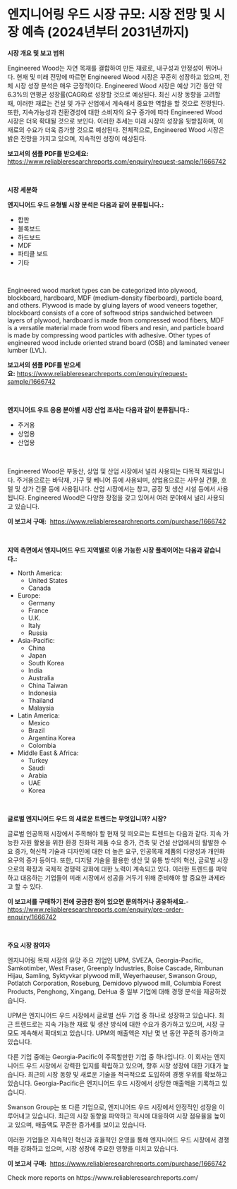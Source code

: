 <p><h1>엔지니어링 우드 시장 규모: 시장 전망 및 시장 예측 (2024년부터 2031년까지)</h1></p><p><strong>시장 개요 및 보고 범위</strong></p>
<p><p>Engineered Wood는 자연 목재를 결합하여 만든 재료로, 내구성과 안정성이 뛰어나다. 현재 및 미래 전망에 따르면 Engineered Wood 시장은 꾸준히 성장하고 있으며, 전체 시장 성장 분석은 매우 긍정적이다. Engineered Wood 시장은 예상 기간 동안 약 6.3%의 연평균 성장률(CAGR)로 성장할 것으로 예상된다. 최신 시장 동향을 고려할 때, 이러한 재료는 건설 및 가구 산업에서 계속해서 중요한 역할을 할 것으로 전망된다. 또한, 지속가능성과 친환경성에 대한 소비자의 요구 증가에 따라 Engineered Wood 시장은 더욱 확대될 것으로 보인다. 이러한 추세는 미래 시장의 성장을 뒷받침하며, 이 재료의 수요가 더욱 증가할 것으로 예상된다. 전체적으로, Engineered Wood 시장은 밝은 전망을 가지고 있으며, 지속적인 성장이 예상된다.</p></p>
<p><strong>보고서의 샘플 PDF를 받으세요:</strong> <a href="https://www.reliableresearchreports.com/enquiry/request-sample/1666742">https://www.reliableresearchreports.com/enquiry/request-sample/1666742</a></p>
<p>&nbsp;</p>
<p><strong>시장 세분화</strong></p>
<p><strong>엔지니어드 우드 유형별 시장 분석은 다음과 같이 분류됩니다.:</strong></p>
<p><ul><li>합판</li><li>블록보드</li><li>하드보드</li><li>MDF</li><li>파티클 보드</li><li>기타</li></ul></p>
<p>&nbsp;</p>
<p><p>Engineered wood market types can be categorized into plywood, blockboard, hardboard, MDF (medium-density fiberboard), particle board, and others. Plywood is made by gluing layers of wood veneers together, blockboard consists of a core of softwood strips sandwiched between layers of plywood, hardboard is made from compressed wood fibers, MDF is a versatile material made from wood fibers and resin, and particle board is made by compressing wood particles with adhesive. Other types of engineered wood include oriented strand board (OSB) and laminated veneer lumber (LVL).</p></p>
<p><strong>보고서의 샘플 PDF를 받으세요:</strong>&nbsp;<a href="https://www.reliableresearchreports.com/enquiry/request-sample/1666742">https://www.reliableresearchreports.com/enquiry/request-sample/1666742</a></p>
<p>&nbsp;</p>
<p><strong> 엔지니어드 우드 응용 분야별 시장 산업 조사는 다음과 같이 분류됩니다.:</strong></p>
<p><ul><li>주거용</li><li>상업용</li><li>산업용</li></ul></p>
<p>&nbsp;</p>
<p><p>Engineered Wood은 부동산, 상업 및 산업 시장에서 널리 사용되는 다목적 재료입니다. 주거용으로는 바닥재, 가구 및 베니어 등에 사용되며, 상업용으로는 사무실 건물, 호텔 및 상가 건물 등에 사용됩니다. 산업 시장에서는 창고, 공장 및 생산 시설 등에서 사용됩니다. Engineered Wood은 다양한 장점을 갖고 있어서 여러 분야에서 널리 사용되고 있습니다.</p></p>
<p><strong>이 보고서 구매:</strong>&nbsp; <a href="https://www.reliableresearchreports.com/purchase/1666742">https://www.reliableresearchreports.com/purchase/1666742</a></p>
<p>&nbsp;</p>
<p><strong>지역 측면에서 엔지니어드 우드 지역별로 이용 가능한 시장 플레이어는 다음과 같습니다.:</strong></p>
<p><ul>
    <li>
        North America:
        <ul>
            <li>United States</li>
            <li>Canada</li>
        </ul>
    </li>
    <li>
        Europe:
        <ul>
            <li>Germany</li>
            <li>France</li>
            <li>U.K.</li>
            <li>Italy</li>
            <li>Russia</li>
        </ul>
    </li>
    <li>
        Asia-Pacific:
        <ul>
            <li>China</li>
            <li>Japan</li>
            <li>South Korea</li>
            <li>India</li>
            <li>Australia</li>
            <li>China Taiwan</li>
            <li>Indonesia</li>
            <li>Thailand</li>
            <li>Malaysia</li>
        </ul>
    </li>
    <li>
        Latin America:
        <ul>
            <li>Mexico</li>
            <li>Brazil</li>
            <li>Argentina Korea</li>
            <li>Colombia</li>
        </ul>
    </li>
    <li>
        Middle East & Africa:
        <ul>
            <li>Turkey</li>
            <li>Saudi</li>
            <li>Arabia</li>
            <li>UAE</li>
            <li>Korea</li>
        </ul>
    </li>
    </ul></p>
<p>&nbsp;</p>
<p><strong>글로벌 엔지니어드 우드 의 새로운 트렌드는 무엇입니까? 시장?</strong></p>
<p><p>글로벌 인공목재 시장에서 주목해야 할 현재 및 떠오르는 트렌드는 다음과 같다. 지속 가능한 자원 활용을 위한 환경 친화적 제품 수요 증가, 건축 및 건설 산업에서의 활발한 수요 증가, 혁신적 기술과 디자인에 대한 더 높은 요구, 인공목재 제품의 다양성과 개인화 요구의 증가 등이다. 또한, 디지털 기술을 활용한 생산 및 유통 방식의 혁신, 글로벌 시장으로의 확장과 국제적 경쟁력 강화에 대한 노력이 계속되고 있다. 이러한 트렌드를 파악하고 대응하는 기업들이 미래 시장에서 성공을 거두기 위해 준비해야 할 중요한 과제라고 할 수 있다.</p></p>
<p><strong>이 보고서를 구매하기 전에 궁금한 점이 있으면 문의하거나 공유하세요.</strong>- <a href="https://www.reliableresearchreports.com/enquiry/pre-order-enquiry/1666742">https://www.reliableresearchreports.com/enquiry/pre-order-enquiry/1666742</a></p>
<p>&nbsp;</p>
<p><strong>주요 시장 참여자</strong></p>
<p><p>엔지니어링 목재 시장의 유망 주요 기업인 UPM, SVEZA, Georgia-Pacific, Samkotimber, West Fraser, Greenply Industries, Boise Cascade, Rimbunan Hijau, Samling, Syktyvkar plywood mill, Weyerhaeuser, Swanson Group, Potlatch Corporation, Roseburg, Demidovo plywood mill, Columbia Forest Products, Penghong, Xingang, DeHua 중 일부 기업에 대해 경쟁 분석을 제공하겠습니다.</p><p>UPM은 엔지니어드 우드 시장에서 글로벌 선두 기업 중 하나로 성장하고 있습니다. 최근 트렌드로는 지속 가능한 재료 및 생산 방식에 대한 수요가 증가하고 있으며, 시장 규모도 계속해서 확대되고 있습니다. UPM의 매출액은 지난 몇 년 동안 꾸준히 증가하고 있습니다.</p><p>다른 기업 중에는 Georgia-Pacific이 주목할만한 기업 중 하나입니다. 이 회사는 엔지니어드 우드 시장에서 강력한 입지를 확립하고 있으며, 향후 시장 성장에 대한 기대가 높습니다. 최근의 시장 동향 및 새로운 기술을 적극적으로 도입하여 경쟁 우위를 확보하고 있습니다. Georgia-Pacific은 엔지니어드 우드 시장에서 상당한 매출액을 기록하고 있습니다.</p><p>Swanson Group는 또 다른 기업으로, 엔지니어드 우드 시장에서 안정적인 성장을 이루어내고 있습니다. 최근의 시장 동향을 파악하고 적시에 대응하여 시장 점유율을 높이고 있으며, 매출액도 꾸준한 증가세를 보이고 있습니다.</p><p>이러한 기업들은 지속적인 혁신과 효율적인 운영을 통해 엔지니어드 우드 시장에서 경쟁력을 강화하고 있으며, 시장 성장에 주요한 영향을 미치고 있습니다.</p></p>
<p><strong>이 보고서 구매:</strong>&nbsp;&nbsp;<a href="https://www.reliableresearchreports.com/purchase/1666742">https://www.reliableresearchreports.com/purchase/1666742</a></p>
<p>Check more reports on https://www.reliableresearchreports.com/</p>

